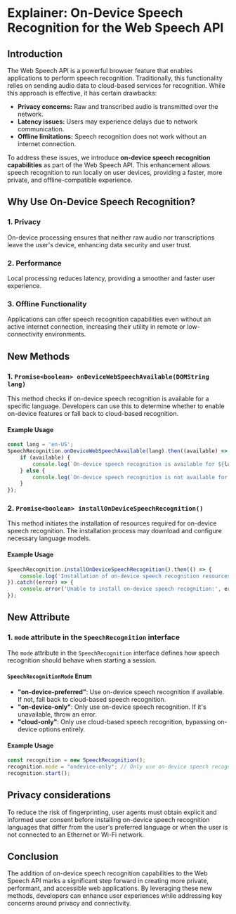 # Explainer: On-Device Speech Recognition for the Web Speech API

## Introduction

The Web Speech API is a powerful browser feature that enables applications to perform speech recognition. Traditionally, this functionality relies on sending audio data to cloud-based services for recognition. While this approach is effective, it has certain drawbacks:

- **Privacy concerns:** Raw and transcribed audio is transmitted over the network.
- **Latency issues:** Users may experience delays due to network communication.
- **Offline limitations:** Speech recognition does not work without an internet connection.

To address these issues, we introduce **on-device speech recognition capabilities** as part of the Web Speech API. This enhancement allows speech recognition to run locally on user devices, providing a faster, more private, and offline-compatible experience.

## Why Use On-Device Speech Recognition?

### 1. **Privacy**
On-device processing ensures that neither raw audio nor transcriptions leave the user's device, enhancing data security and user trust.

### 2. **Performance**
Local processing reduces latency, providing a smoother and faster user experience.

### 3. **Offline Functionality**
Applications can offer speech recognition capabilities even without an active internet connection, increasing their utility in remote or low-connectivity environments.

## New Methods

### 1. `Promise<boolean> onDeviceWebSpeechAvailable(DOMString lang)`
This method checks if on-device speech recognition is available for a specific language. Developers can use this to determine whether to enable on-device features or fall back to cloud-based recognition.

#### Example Usage
```javascript
const lang = 'en-US';
SpeechRecognition.onDeviceWebSpeechAvailable(lang).then((available) => {
    if (available) {
        console.log(`On-device speech recognition is available for ${lang}.`);
    } else {
        console.log(`On-device speech recognition is not available for ${lang}.`);
    }
});
```

### 2. `Promise<boolean> installOnDeviceSpeechRecognition()`
This method initiates the installation of resources required for on-device speech recognition. The installation process may download and configure necessary language models.

#### Example Usage
```javascript
SpeechRecognition.installOnDeviceSpeechRecognition().then(() => {
    console.log('Installation of on-device speech recognition resources initiated successfully.');
}).catch((error) => {
    console.error('Unable to install on-device speech recognition:', error);
});
```

## New Attribute

### 1. `mode` attribute in the `SpeechRecognition` interface
The `mode` attribute in the `SpeechRecognition` interface defines how speech recognition should behave when starting a session.

#### `SpeechRecognitionMode` Enum

- **"on-device-preferred"**: Use on-device speech recognition if available. If not, fall back to cloud-based speech recognition.
- **"on-device-only"**: Only use on-device speech recognition. If it's unavailable, throw an error.
- **"cloud-only"**: Only use cloud-based speech recognition, bypassing on-device options entirely.

#### Example Usage
```javascript
const recognition = new SpeechRecognition();
recognition.mode = "ondevice-only"; // Only use on-device speech recognition.
recognition.start();
```

## Privacy considerations
To reduce the risk of fingerprinting, user agents must obtain explicit and informed user consent before installing on-device speech recognition languages that differ from the user's preferred language or when the user is not connected to an Ethernet or Wi-Fi network.

## Conclusion

The addition of on-device speech recognition capabilities to the Web Speech API marks a significant step forward in creating more private, performant, and accessible web applications. By leveraging these new methods, developers can enhance user experiences while addressing key concerns around privacy and connectivity.
